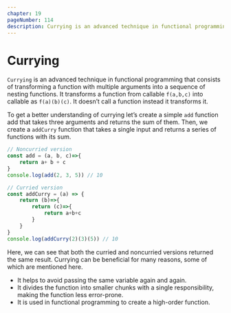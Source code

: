 ```yaml
---
chapter: 19
pageNumber: 114
description: Currying is an advanced technique in functional programming that consists of transforming a function with multiple arguments into a sequence of nesting functions. It transforms a function from callable f(a,b,c) into callable as f(a)(b)(c). It doesn’t call a function instead it transforms it.
---
```

# Currying

`Currying` is an advanced technique in functional programming that consists of transforming a function with multiple arguments into a sequence of nesting functions. It transforms a function from callable `f(a,b,c)` into callable as `f(a)(b)(c)`. It doesn’t call a function instead it transforms it.


To get a better understanding of currying let’s create a simple `add` function add that takes three arguments and returns the sum of them. Then, we create a `addCurry` function that takes a single input and returns a series of functions with its sum.

```javascript
// Noncurried version
const add = (a, b, c)=>{
    return a+ b + c
}
console.log(add(2, 3, 5)) // 10

// Curried version
const addCurry = (a) => {
    return (b)=>{
        return (c)=>{
            return a+b+c
        }
    }
}
console.log(addCurry(2)(3)(5)) // 10
```

Here, we can see that both the curried and noncurried versions returned the same result. Currying can be beneficial for many reasons, some of which are mentioned here.

* It helps to avoid passing the same variable again and again.
* It divides the function into smaller chunks with a single responsibility, making the function less error-prone.
* It is used in functional programming to create a high-order function.
